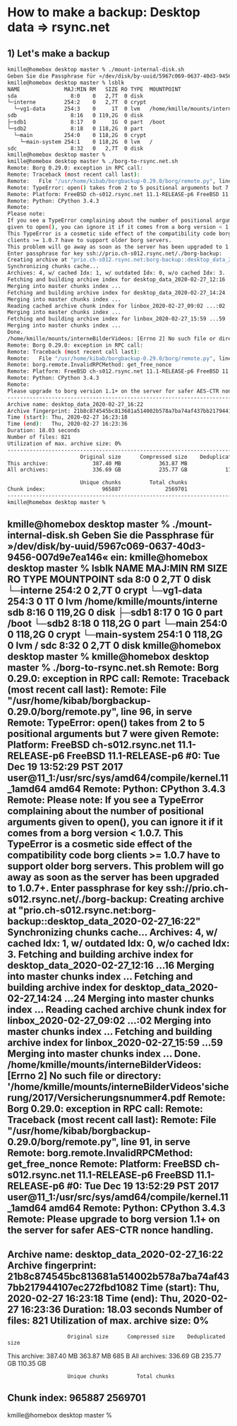 # How to make a backup: Desktop data => rsync.net

## 1) Let's make a backup

```bash
kmille@homebox desktop master % ./mount-internal-disk.sh
Geben Sie die Passphrase für »/dev/disk/by-uuid/5967c069-0637-40d3-9456-007d9e7ea146« ein:
kmille@homebox desktop master % lsblk
NAME              MAJ:MIN RM   SIZE RO TYPE  MOUNTPOINT
sda                 8:0    0   2,7T  0 disk
└─interne         254:2    0   2,7T  0 crypt
  └─vg1-data      254:3    0     1T  0 lvm   /home/kmille/mounts/interne
sdb                 8:16   0 119,2G  0 disk
├─sdb1              8:17   0     1G  0 part  /boot
└─sdb2              8:18   0 118,2G  0 part
  └─main          254:0    0 118,2G  0 crypt
    └─main-system 254:1    0 118,2G  0 lvm   /
sdc                 8:32   0   2,7T  0 disk
kmille@homebox desktop master %
kmille@homebox desktop master % ./borg-to-rsync.net.sh
Remote: Borg 0.29.0: exception in RPC call:
Remote: Traceback (most recent call last):
Remote:   File "/usr/home/kibab/borgbackup-0.29.0/borg/remote.py", line 96, in serve
Remote: TypeError: open() takes from 2 to 5 positional arguments but 7 were given
Remote: Platform: FreeBSD ch-s012.rsync.net 11.1-RELEASE-p6 FreeBSD 11.1-RELEASE-p6 #0: Tue Dec 19 13:52:29 PST 2017     user@11_1:/usr/src/sys/amd64/compile/kernel.11_1amd64 amd64
Remote: Python: CPython 3.4.3
Remote:
Please note:
If you see a TypeError complaining about the number of positional arguments
given to open(), you can ignore it if it comes from a borg version < 1.0.7.
This TypeError is a cosmetic side effect of the compatibility code borg
clients >= 1.0.7 have to support older borg servers.
This problem will go away as soon as the server has been upgraded to 1.0.7+.
Enter passphrase for key ssh://prio.ch-s012.rsync.net/./borg-backup:
Creating archive at "prio.ch-s012.rsync.net:borg-backup::desktop_data_2020-02-27_16:22"
Synchronizing chunks cache...
Archives: 4, w/ cached Idx: 1, w/ outdated Idx: 0, w/o cached Idx: 3.
Fetching and building archive index for desktop_data_2020-02-27_12:16 ...16
Merging into master chunks index ...
Fetching and building archive index for desktop_data_2020-02-27_14:24 ...24
Merging into master chunks index ...
Reading cached archive chunk index for linbox_2020-02-27_09:02 ...:02
Merging into master chunks index ...
Fetching and building archive index for linbox_2020-02-27_15:59 ...59
Merging into master chunks index ...
Done.
/home/kmille/mounts/interneBilderVideos: [Errno 2] No such file or directory: '/home/kmille/mounts/interneBilderVideos'sicherung/2017/Versicherungsnummer4.pdf
Remote: Borg 0.29.0: exception in RPC call:
Remote: Traceback (most recent call last):
Remote:   File "/usr/home/kibab/borgbackup-0.29.0/borg/remote.py", line 91, in serve
Remote: borg.remote.InvalidRPCMethod: get_free_nonce
Remote: Platform: FreeBSD ch-s012.rsync.net 11.1-RELEASE-p6 FreeBSD 11.1-RELEASE-p6 #0: Tue Dec 19 13:52:29 PST 2017     user@11_1:/usr/src/sys/amd64/compile/kernel.11_1amd64 amd64
Remote: Python: CPython 3.4.3
Remote:
Please upgrade to borg version 1.1+ on the server for safer AES-CTR nonce handling.
------------------------------------------------------------------------------
Archive name: desktop_data_2020-02-27_16:22
Archive fingerprint: 21b8c874545bc813681a514002b578a7ba74af437bb217944107ec272fbd1082
Time (start): Thu, 2020-02-27 16:23:18
Time (end):   Thu, 2020-02-27 16:23:36
Duration: 18.03 seconds
Number of files: 821
Utilization of max. archive size: 0%
------------------------------------------------------------------------------
                       Original size      Compressed size    Deduplicated size
This archive:              387.40 MB            363.87 MB                685 B
All archives:              336.69 GB            235.77 GB            110.35 GB

                       Unique chunks         Total chunks
Chunk index:                  965887              2569701
------------------------------------------------------------------------------
kmille@homebox desktop master %
```
kmille@homebox desktop master % ./mount-internal-disk.sh
Geben Sie die Passphrase für »/dev/disk/by-uuid/5967c069-0637-40d3-9456-007d9e7ea146« ein:
kmille@homebox desktop master % lsblk
NAME              MAJ:MIN RM   SIZE RO TYPE  MOUNTPOINT
sda                 8:0    0   2,7T  0 disk
└─interne         254:2    0   2,7T  0 crypt
  └─vg1-data      254:3    0     1T  0 lvm   /home/kmille/mounts/interne
sdb                 8:16   0 119,2G  0 disk
├─sdb1              8:17   0     1G  0 part  /boot
└─sdb2              8:18   0 118,2G  0 part
  └─main          254:0    0 118,2G  0 crypt
    └─main-system 254:1    0 118,2G  0 lvm   /
sdc                 8:32   0   2,7T  0 disk
kmille@homebox desktop master %
kmille@homebox desktop master % ./borg-to-rsync.net.sh
Remote: Borg 0.29.0: exception in RPC call:
Remote: Traceback (most recent call last):
Remote:   File "/usr/home/kibab/borgbackup-0.29.0/borg/remote.py", line 96, in serve
Remote: TypeError: open() takes from 2 to 5 positional arguments but 7 were given
Remote: Platform: FreeBSD ch-s012.rsync.net 11.1-RELEASE-p6 FreeBSD 11.1-RELEASE-p6 #0: Tue Dec 19 13:52:29 PST 2017     user@11_1:/usr/src/sys/amd64/compile/kernel.11_1amd64 amd64
Remote: Python: CPython 3.4.3
Remote:
Please note:
If you see a TypeError complaining about the number of positional arguments
given to open(), you can ignore it if it comes from a borg version < 1.0.7.
This TypeError is a cosmetic side effect of the compatibility code borg
clients >= 1.0.7 have to support older borg servers.
This problem will go away as soon as the server has been upgraded to 1.0.7+.
Enter passphrase for key ssh://prio.ch-s012.rsync.net/./borg-backup:
Creating archive at "prio.ch-s012.rsync.net:borg-backup::desktop_data_2020-02-27_16:22"
Synchronizing chunks cache...
Archives: 4, w/ cached Idx: 1, w/ outdated Idx: 0, w/o cached Idx: 3.
Fetching and building archive index for desktop_data_2020-02-27_12:16 ...16
Merging into master chunks index ...
Fetching and building archive index for desktop_data_2020-02-27_14:24 ...24
Merging into master chunks index ...
Reading cached archive chunk index for linbox_2020-02-27_09:02 ...:02
Merging into master chunks index ...
Fetching and building archive index for linbox_2020-02-27_15:59 ...59
Merging into master chunks index ...
Done.
/home/kmille/mounts/interneBilderVideos: [Errno 2] No such file or directory: '/home/kmille/mounts/interneBilderVideos'sicherung/2017/Versicherungsnummer4.pdf
Remote: Borg 0.29.0: exception in RPC call:
Remote: Traceback (most recent call last):
Remote:   File "/usr/home/kibab/borgbackup-0.29.0/borg/remote.py", line 91, in serve
Remote: borg.remote.InvalidRPCMethod: get_free_nonce
Remote: Platform: FreeBSD ch-s012.rsync.net 11.1-RELEASE-p6 FreeBSD 11.1-RELEASE-p6 #0: Tue Dec 19 13:52:29 PST 2017     user@11_1:/usr/src/sys/amd64/compile/kernel.11_1amd64 amd64
Remote: Python: CPython 3.4.3
Remote:
Please upgrade to borg version 1.1+ on the server for safer AES-CTR nonce handling.
------------------------------------------------------------------------------
Archive name: desktop_data_2020-02-27_16:22
Archive fingerprint: 21b8c874545bc813681a514002b578a7ba74af437bb217944107ec272fbd1082
Time (start): Thu, 2020-02-27 16:23:18
Time (end):   Thu, 2020-02-27 16:23:36
Duration: 18.03 seconds
Number of files: 821
Utilization of max. archive size: 0%
------------------------------------------------------------------------------
                       Original size      Compressed size    Deduplicated size
This archive:              387.40 MB            363.87 MB                685 B
All archives:              336.69 GB            235.77 GB            110.35 GB

                       Unique chunks         Total chunks
Chunk index:                  965887              2569701
------------------------------------------------------------------------------
kmille@homebox desktop master %

